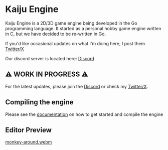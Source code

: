 # Kaiju Engine
Kaiju Engine is a 2D/3D game engine being developed in the Go programming language. It started as a personal hobby game engine written in C, but we have decided to be re-written in Go.

If you'd like occasional updates on what I'm doing here, I post them [Twitter/X](https://twitter.com/ShieldCrush)

Our discord server is located here: [Discord](https://discord.gg/HYj7Dh7ke3)

## ⚠️ WORK IN PROGRESS ⚠️
For the latest updates, please join the [Discord](https://discord.gg/HYj7Dh7ke3) or check my [Twitter/X](https://twitter.com/ShieldCrush).

## Compiling the engine
Please see the [documentation](https://kaijuengine.org/engine_developers/build_from_source/) on how to get started and compile the engine

## Editor Preview
[monkey-around.webm](https://github.com/user-attachments/assets/fb4ff322-0c5b-49bb-afe8-b2659689618a)
